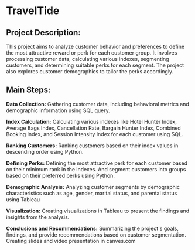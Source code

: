 # TravelTide
## Project Description:
This project aims to analyze customer behavior and preferences to define the most attractive reward or perk for each customer group. It involves processing customer data, calculating various indexes, segmenting customers, and determining suitable perks for each segment. The project also explores customer demographics to tailor the perks accordingly.

## Main Steps:

**Data Collection:** Gathering  customer data, including behavioral metrics and demographic information using SQL query. 

**Index Calculation:** Calculating various indexes like Hotel Hunter Index, Average Bags Index, Cancellation Rate, Bargain Hunter Index, Combined Booking Index, and Session Intensity Index for each customer using SQL. 

**Ranking Customers:** Ranking customers based on their index values in descending order using Python. 

**Defining Perks:** Defining the most attractive perk for each customer based on their minimum rank in the indexes. And segment customers into groups based on their preferred perks using Python.

**Demographic Analysis:** Analyzing customer segments by demographic characteristics such as age, gender, marital status, and parental status using Tableau

**Visualization:** Creating visualizations in Tableau to present the findings and insights from the analysis.

**Conclusions and Recommendations:** Summarizing the project's goals, findings, and provide recommendations based on customer segmentation. Creating slides and video presentation in canves.com



